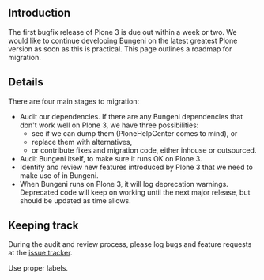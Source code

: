 ## Introduction ##

The first bugfix release of Plone 3 is due out within a week or two. We
would like to continue developing Bungeni on the latest greatest Plone
version as soon as this is practical. This page outlines a roadmap for
migration.


## Details ##

There are four main stages to migration:
  * Audit our dependencies. If there are any Bungeni dependencies that don't work well on Plone 3, we have three possibilities:
    * see if we can dump them (PloneHelpCenter comes to mind), or
    * replace them with alternatives,
    * or contribute fixes and migration code, either inhouse or outsourced.
  * Audit Bungeni itself, to make sure it runs OK on Plone 3.
  * Identify and review new features introduced by Plone 3 that we need to make use of in Bungeni.
  * When Bungeni runs on Plone 3, it will log deprecation warnings. Deprecated code will keep on working until the next major release, but should be updated as time allows.


## Keeping track ##

During the audit and review process, please log bugs and feature requests at the [issue tracker](http://code.google.com/p/bungeni-portal/issues/list).

Use proper labels.